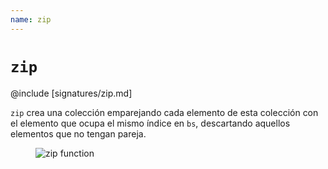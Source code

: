 ```yaml
---
name: zip
---
```


# `zip`

@include [signatures/zip.md]

`zip` crea una colección emparejando cada elemento de esta colección con el elemento que ocupa el mismo índice en `bs`, descartando aquellos elementos que no tengan pareja.

<figure class="diagram">
  <img src="../images/zip.svg" alt="zip function">
  <!-- <figcaption class="diagram-desc"></figcaption> -->
</figure>
